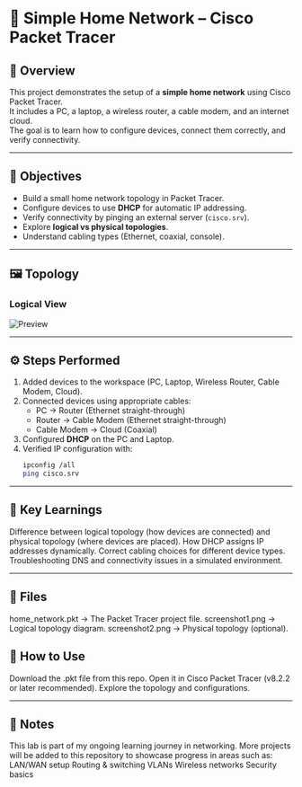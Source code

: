 # 📡 Simple Home Network – Cisco Packet Tracer

## 📖 Overview
This project demonstrates the setup of a **simple home network** using Cisco Packet Tracer.  
It includes a PC, a laptop, a wireless router, a cable modem, and an internet cloud.  
The goal is to learn how to configure devices, connect them correctly, and verify connectivity.

---

## 🎯 Objectives
- Build a small home network topology in Packet Tracer.  
- Configure devices to use **DHCP** for automatic IP addressing.  
- Verify connectivity by pinging an external server (`cisco.srv`).  
- Explore **logical vs physical topologies**.  
- Understand cabling types (Ethernet, coaxial, console). 

---

## 🖼️ Topology
### Logical View  
![Preview](packet-tracer/simple-home-network/images) 

---

## ⚙️ Steps Performed
1. Added devices to the workspace (PC, Laptop, Wireless Router, Cable Modem, Cloud).  
2. Connected devices using appropriate cables:  
   - PC → Router (Ethernet straight-through)  
   - Router → Cable Modem (Ethernet straight-through)  
   - Cable Modem → Cloud (Coaxial)  
3. Configured **DHCP** on the PC and Laptop.  
4. Verified IP configuration with:  
   ```bash
   ipconfig /all
   ping cisco.srv

---

## 🧠 Key Learnings
Difference between logical topology (how devices are connected) and physical topology (where devices are placed).
How DHCP assigns IP addresses dynamically.
Correct cabling choices for different device types.
Troubleshooting DNS and connectivity issues in a simulated environment.

---

## 📂 Files
home_network.pkt → The Packet Tracer project file.
screenshot1.png → Logical topology diagram.
screenshot2.png → Physical topology (optional).

## 🚀 How to Use
Download the .pkt file from this repo.
Open it in Cisco Packet Tracer (v8.2.2 or later recommended).
Explore the topology and configurations.

---

## 📌 Notes
This lab is part of my ongoing learning journey in networking. More projects will be added to this repository to showcase progress in areas such as:
LAN/WAN setup
Routing & switching
VLANs
Wireless networks
Security basics

